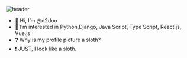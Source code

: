 ![header](https://capsule-render.vercel.app/api?type=wave&color=auto&height=300&section=header&text=Front-end%20developer%20%0Ad2doo's%20Github&fontSize=70)

- 👋 Hi, I’m @d2doo
- 👀 I’m interested in Python,Django, Java Script, Type Script, React.js, Vue.js 
- ❓ Why is my profile picture a sloth?
- ❗ JUST, I look like a sloth.

<!---
d2doo/d2doo is a ✨ special ✨ repository because its `README.md` (this file) appears on your GitHub profile.
You can click the Preview link to take a look at your changes.
--->
